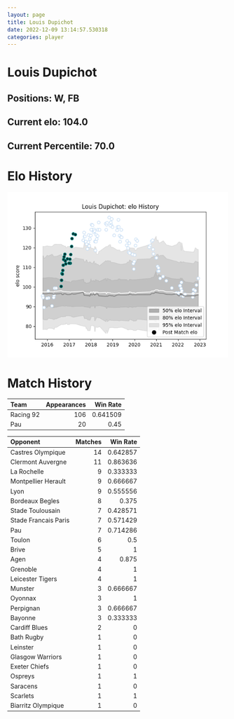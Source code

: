 ```yaml
---  
layout: page  
title: Louis Dupichot  
date: 2022-12-09 13:14:57.530318  
categories: player  
---
```

# Louis Dupichot

## Positions: W, FB

## Current elo: 104.0

## Current Percentile: 70.0

# Elo History


![elo history](history_LouisDupichot.png)
# Match History


| Team      |   Appearances |   Win Rate |
|:----------|--------------:|-----------:|
| Racing 92 |           106 |   0.641509 |
| Pau       |            20 |   0.45     |

| Opponent             |   Matches |   Win Rate |
|:---------------------|----------:|-----------:|
| Castres Olympique    |        14 |   0.642857 |
| Clermont Auvergne    |        11 |   0.863636 |
| La Rochelle          |         9 |   0.333333 |
| Montpellier Herault  |         9 |   0.666667 |
| Lyon                 |         9 |   0.555556 |
| Bordeaux Begles      |         8 |   0.375    |
| Stade Toulousain     |         7 |   0.428571 |
| Stade Francais Paris |         7 |   0.571429 |
| Pau                  |         7 |   0.714286 |
| Toulon               |         6 |   0.5      |
| Brive                |         5 |   1        |
| Agen                 |         4 |   0.875    |
| Grenoble             |         4 |   1        |
| Leicester Tigers     |         4 |   1        |
| Munster              |         3 |   0.666667 |
| Oyonnax              |         3 |   1        |
| Perpignan            |         3 |   0.666667 |
| Bayonne              |         3 |   0.333333 |
| Cardiff Blues        |         2 |   0        |
| Bath Rugby           |         1 |   0        |
| Leinster             |         1 |   0        |
| Glasgow Warriors     |         1 |   0        |
| Exeter Chiefs        |         1 |   0        |
| Ospreys              |         1 |   1        |
| Saracens             |         1 |   0        |
| Scarlets             |         1 |   1        |
| Biarritz Olympique   |         1 |   0        |